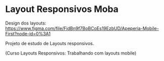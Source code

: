 # Layout Responsivos Moba

Design dos layouts: https://www.figma.com/file/FidBn9f7BoBCoEs19EzbUD/Apeperia-Mobile-First?node-id=0%3A1

Projeto de estudo de Layouts responsivos.

(Curso Layouts Responsivos: Trabalhando com layouts mobile)
